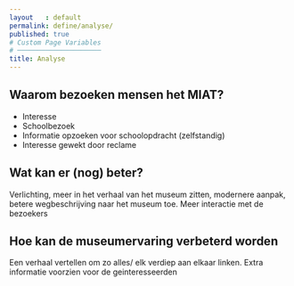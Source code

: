 ```yaml
---
layout   : default
permalink: define/analyse/
published: true
# Custom Page Variables
# ─────────────────────
title: Analyse
---
```


## Waarom bezoeken mensen het MIAT?
 - Interesse
 - Schoolbezoek
 - Informatie opzoeken voor schoolopdracht (zelfstandig)
 - Interesse gewekt door reclame

## Wat kan er (nog) beter?
Verlichting, meer in het verhaal van het museum zitten, modernere aanpak, betere wegbeschrijving naar het museum toe. Meer interactie met de bezoekers

## Hoe kan de museumervaring verbeterd worden
Een verhaal vertellen om zo alles/ elk verdiep aan elkaar linken. Extra informatie voorzien voor de geinteresseerden
